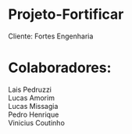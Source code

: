 # Projeto-Fortificar

Cliente: Fortes Engenharia

# Colaboradores: 
Lais Pedruzzi <br>
Lucas Amorim <br>
Lucas Missagia <br>
Pedro Henrique <br>
Vinicius Coutinho <br>
